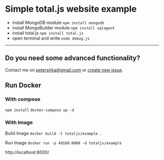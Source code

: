 # Simple total.js website example

- install MongoDB module `npm install mongodb`
- install MongoBuilder module `npm install sqlagent`
- install total.js `npm install total.js`
- open terminal and write `node debug.js`

---

## Do you need some advanced functionality?

Contact me on <petersirka@gmail.com> or [create new issue](https://github.com/totaljs/example/issues).

## Run Docker 

### With compose
`npm install`
`docker-compose up -d`

### With Image
Build Image
`docker build -t totaljs/example .`

Run Image
`docker run -p 49160:8000 -d totaljs/example`


http://localhost:8000/
